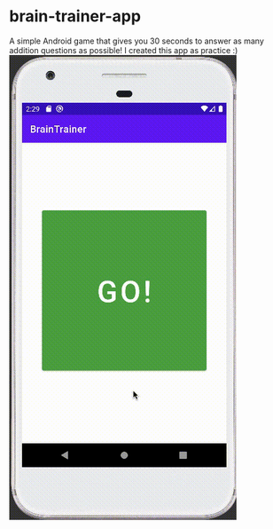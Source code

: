 # brain-trainer-app
A simple Android game that gives you 30 seconds to answer as many addition questions as possible! I created this app as practice :)
![Demo](brain_trainer_demo.gif)
